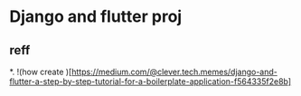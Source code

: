 # Django and flutter proj
## reff
*. !(how create )[https://medium.com/@clever.tech.memes/django-and-flutter-a-step-by-step-tutorial-for-a-boilerplate-application-f564335f2e8b]